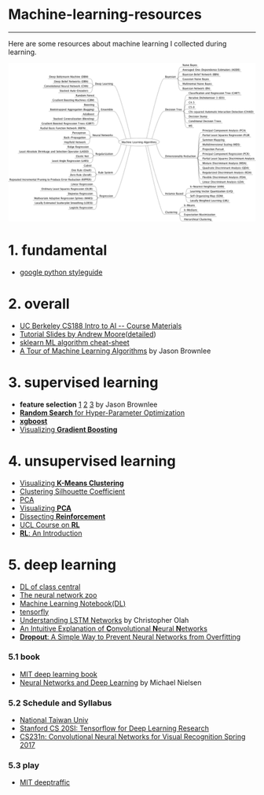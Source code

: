 # Machine-learning-resources
---

Here are some resources about machine learning I collected during learning.

![](ML.png)

# 1. fundamental
- [google python styleguide](https://github.com/zh-google-styleguide/zh-google-styleguide/tree/master/google-python-styleguide)


# 2. overall
- [UC Berkeley CS188 Intro to AI -- Course Materials](http://ai.berkeley.edu/lecture_videos.html)
- [Tutorial Slides by Andrew Moore](https://www.autonlab.org/tutorials)([detailed](https://www.autonlab.org/tutorials/index.html))
- [sklearn ML algorithm cheat-sheet](http://scikit-learn.org/stable/tutorial/machine_learning_map/index.html)
- [A Tour of Machine Learning Algorithms](https://machinelearningmastery.com/a-tour-of-machine-learning-algorithms/) by Jason Brownlee


# 3. supervised learning
- **feature selection** [1](https://machinelearningmastery.com/an-introduction-to-feature-selection/) [2](https://machinelearningmastery.com/feature-selection-machine-learning-python/) [3](https://machinelearningmastery.com/feature-selection-in-python-with-scikit-learn/) by Jason Brownlee
- [**Random Search** for Hyper-Parameter Optimization](http://jmlr.csail.mit.edu/papers/volume13/bergstra12a/bergstra12a.pdf)
- [**xgboost**](https://www.analyticsvidhya.com/blog/2016/03/complete-guide-parameter-tuning-xgboost-with-codes-python/)
- [Visualizing **Gradient Boosting**](http://arogozhnikov.github.io/2016/06/24/gradient_boosting_explained.html)


# 4. unsupervised learning
- [Visualizing **K-Means Clustering**](https://www.naftaliharris.com/blog/visualizing-k-means-clustering/)
- [Clustering Silhouette Coefficient](http://scikit-learn.org/stable/modules/clustering.html#silhouette-coefficient)
- [PCA](http://wiki.mbalib.com/wiki/%E4%B8%BB%E6%88%90%E5%88%86%E5%88%86%E6%9E%90%E6%B3%95)
- [Visualizing **PCA**](http://setosa.io/ev/principal-component-analysis/)
- [Dissecting **Reinforcement**](https://mpatacchiola.github.io/blog/2016/12/09/dissecting-reinforcement-learning.html)
- [UCL Course on **RL**](http://www0.cs.ucl.ac.uk/staff/d.silver/web/Teaching.html)
- [**RL**: An Introduction](http://ufal.mff.cuni.cz/~straka/courses/npfl114/2016/sutton-bookdraft2016sep.pdf)


# 5. deep learning
- [DL of class central](https://www.class-central.com/report/deep-learning-online-courses/)
- [The neural network zoo](http://www.asimovinstitute.org/neural-network-zoo/)
- [Machine Learning Notebook(DL)](https://mlnotebook.github.io/)
- [tensorfly](http://www.tensorfly.cn/home/)
- [Understanding LSTM Networks](http://colah.github.io/posts/2015-08-Understanding-LSTMs/) by Christopher Olah
- [An Intuitive Explanation of **C**onvolutional **N**eural **N**etworks](https://ujjwalkarn.me/2016/08/11/intuitive-explanation-convnets/)
- [**Dropout**: A Simple Way to Prevent Neural Networks from Overfitting](http://jmlr.org/papers/v15/srivastava14a.html)

### 5.1 book
- [MIT deep learning book](http://www.deeplearningbook.org/)
- [Neural Networks and Deep Learning](http://neuralnetworksanddeeplearning.com/) by Michael Nielsen 

### 5.2 Schedule and Syllabus
- [National Taiwan Univ](https://www.csie.ntu.edu.tw/~yvchen/f106-adl/syllabus.html)
- [Stanford CS 20SI: Tensorflow for Deep Learning Research](https://web.stanford.edu/class/cs20si/syllabus.html)
- [CS231n: Convolutional Neural Networks for Visual Recognition Spring 2017](http://cs231n.stanford.edu/)

### 5.3 play
- [MIT deeptraffic](https://selfdrivingcars.mit.edu/deeptraffic/)
